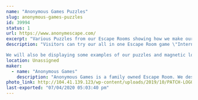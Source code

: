 ```yaml
---
name: "Anonymous Games Puzzles"
slug: anonymous-games-puzzles
id: 39994
status: 1
url: https://www.anonymescape.com/
excerpt: "Various Puzzles from our Escape Rooms showing how we make our Escape Rooms"
description: "Visitors can try our all in one Escape Room game \"Internal Threat\". It's a portable puzzle box that takes about 15-20 minutes to play. You have to decipher codes and use your brains to find the double agent. 

We will also be displaying some examples of our puzzles and magnetic locks to explain how our Escape Rooms function."
location: Unassigned
maker:
  - name: "Anonymous Games"
    description: "Anonymous Games is a family owned Escape Room. We design and build all of our puzzles in house using Maker friendly tools, such as raspberry pi, Arduino, 3D printers."
photo_link: http://104.41.139.123/wp-content/uploads/2019/10/PATCH-LOGO-BLACK-1024x1024.jpg
last-exported: "07/04/2020 05:03:40 pm"
---
```

